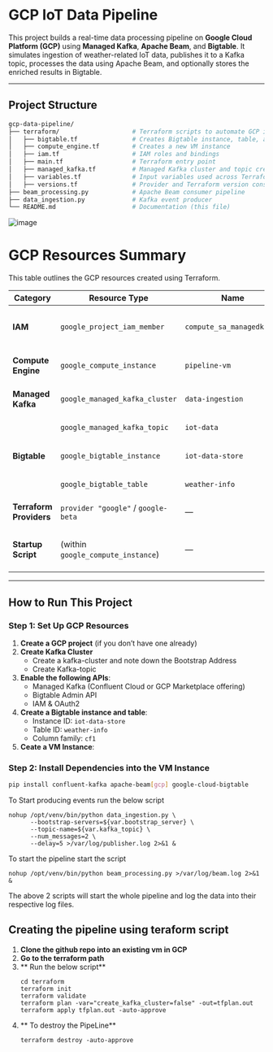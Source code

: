 
# GCP IoT Data Pipeline

This project builds a real-time data processing pipeline on **Google Cloud Platform (GCP)** using **Managed Kafka**, **Apache Beam**, and **Bigtable**. It simulates ingestion of weather-related IoT data, publishes it to a Kafka topic, processes the data using Apache Beam, and optionally stores the enriched results in Bigtable.

---

## Project Structure

```bash
gcp-data-pipeline/
├── terraform/                    # Terraform scripts to automate GCP infra setup
│   ├── bigtable.tf               # Creates Bigtable instance, table, and column family
│   ├── compute_engine.tf         # Creates a new VM instance
│   ├── iam.tf                    # IAM roles and bindings
│   ├── main.tf                   # Terraform entry point
│   ├── managed_kafka.tf          # Managed Kafka cluster and topic creation
│   ├── variables.tf              # Input variables used across Terraform configs
│   ├── versions.tf               # Provider and Terraform version constraints
├── beam_processing.py            # Apache Beam consumer pipeline
├── data_ingestion.py             # Kafka event producer
└── README.md                     # Documentation (this file)
```



<!-- <img width="669" alt="image" src="https://github.com/user-attachments/assets/4048d3d1-00d4-42c7-91a4-8d24f54c07f0" /> -->

<!-- <img width="669" alt="image" src="https://github.com/user-attachments/assets/12909296-0cc1-4670-bac8-548cb45c4973" /> -->

![image](https://github.com/user-attachments/assets/790c6adb-131a-4214-8321-41ce0f5cb40f)

# GCP Resources Summary

This table outlines the GCP resources created using Terraform.

| **Category** | **Resource Type** | **Name** | **Key Specifications** |
|--------------|-------------------|----------|--------------------------|
| **IAM** | `google_project_iam_member` | `compute_sa_managedkafka` | Grants `roles/managedkafka.client` to the default Compute Engine service account (`735481339104-compute@developer.gserviceaccount.com`) |
| **Compute Engine** | `google_compute_instance` | `pipeline-vm` | Image: Debian 12, Type: `e2-medium`, Zone: `us-central1-f`, Startup script runs Kafka producer and Beam consumer |
| **Managed Kafka** | `google_managed_kafka_cluster` | `data-ingestion` | vCPU: 4, RAM: 8 GB, Region: `us-central1`, Subnet: `default`, Conditional via `create_kafka_cluster` variable |
| | `google_managed_kafka_topic` | `iot-data` | Partitions: 1, Replication Factor: 3, Linked to `data-ingestion` cluster |
| **Bigtable** | `google_bigtable_instance` | `iot-data-store` | Cluster: `iot-data-store-cluster`, Zone: `us-central1-f`, Nodes: 1, Storage: HDD, Labels: `{ environment = "prod" }` |
| | `google_bigtable_table` | `weather-info` | Column Family: `cf1`, Deletion Protection: UNPROTECTED |
| **Terraform Providers** | `provider "google"` / `google-beta` | — | Project: `cool-continuity-457614-b2`, Region: `us-central1`, Zone: `us-central1-f` |
| **Startup Script** | (within `google_compute_instance`) | — | Installs Kafka, Apache Beam, and Bigtable SDK; clones repo and launches `data_ingestion.py` and `beam_processing.py` as background jobs |






---

## How to Run This Project

### Step 1: Set Up GCP Resources

1. **Create a GCP project** (if you don’t have one already)
2.  **Create Kafka Cluster**
    - Create a kafka-cluster and note down the Bootstrap Address
    - Create Kafka-topic  
3. **Enable the following APIs**:
   - Managed Kafka (Confluent Cloud or GCP Marketplace offering)
   - Bigtable Admin API
   - IAM & OAuth2
4. **Create a Bigtable instance and table**:
   - Instance ID: `iot-data-store`
   - Table ID: `weather-info`
   - Column family: `cf1`
5. **Ceate a VM Instance**:
    

### Step 2: Install Dependencies into the VM Instance

``` bash
pip install confluent-kafka apache-beam[gcp] google-cloud-bigtable
```

To Start producing events run the below script

```
nohup /opt/venv/bin/python data_ingestion.py \
      --bootstrap-servers=${var.bootstrap_server} \
      --topic-name=${var.kafka_topic} \
      --num_messages=2 \
      --delay=5 >/var/log/publisher.log 2>&1 &
```

To start the pipeline start the script 
```
nohup /opt/venv/bin/python beam_processing.py >/var/log/beam.log 2>&1 &
```

The above 2 scripts will start the whole pipeline and log the data into their respective log files.




## Creating the pipeline using teraform script

1. **Clone the github repo into an existing vm in GCP**
2. **Go to the terraform path**
3. ** Run the below script**
     ```
     cd terraform
     terraform init
     terraform validate
     terraform plan -var="create_kafka_cluster=false" -out=tfplan.out
     terraform apply tfplan.out -auto-approve
     ```
4. ** To destroy the PipeLine**
     ```
     terraform destroy -auto-approve
     ```






